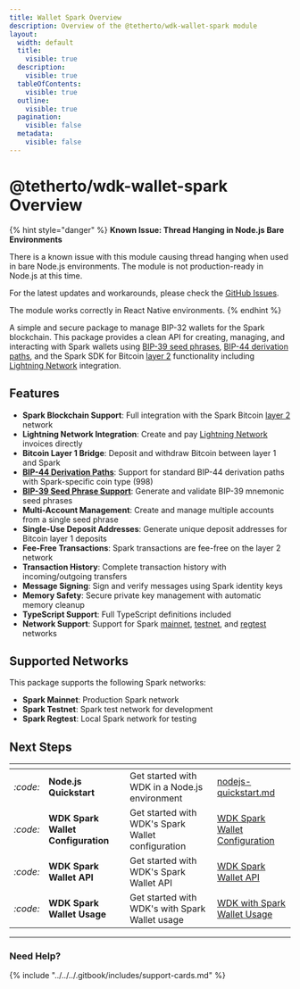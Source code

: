 ```yaml
---
title: Wallet Spark Overview
description: Overview of the @tetherto/wdk-wallet-spark module
layout:
  width: default
  title:
    visible: true
  description:
    visible: true
  tableOfContents:
    visible: true
  outline:
    visible: true
  pagination:
    visible: false
  metadata:
    visible: false
---
```


# @tetherto/wdk-wallet-spark Overview

{% hint style="danger" %}
**Known Issue: Thread Hanging in Node.js Bare Environments**

There is a known issue with this module causing thread hanging when used in bare Node.js environments. The module is not production-ready in Node.js at this time.

For the latest updates and workarounds, please check the [GitHub Issues](https://github.com/tetherto/wdk-wallet-spark/issues).

The module works correctly in React Native environments.
{% endhint %}

A simple and secure package to manage BIP-32 wallets for the Spark blockchain. This package provides a clean API for creating, managing, and interacting with Spark wallets using [BIP-39 seed phrases](../../resources/concepts.md#bip-39-mnemonic-seed-phrases), [BIP-44 derivation paths](../../resources/concepts.md#bip-44-multi-account-hierarchy), and the Spark SDK for Bitcoin [layer 2](../../resources/concepts.md#layer-2-solutions) functionality including [Lightning Network](../../resources/concepts.md#lightning-network) integration.

## Features

- **Spark Blockchain Support**: Full integration with the Spark Bitcoin [layer 2](../../resources/concepts.md#layer-2-solutions) network
- **Lightning Network Integration**: Create and pay [Lightning Network](../../resources/concepts.md#lightning-network) invoices directly
- **Bitcoin Layer 1 Bridge**: Deposit and withdraw Bitcoin between layer 1 and Spark
- **[BIP-44 Derivation Paths](../../resources/concepts.md#bip-44-multi-account-hierarchy)**: Support for standard BIP-44 derivation paths with Spark-specific coin type (998)
- **[BIP-39 Seed Phrase Support](../../resources/concepts.md#bip-39-mnemonic-seed-phrases)**: Generate and validate BIP-39 mnemonic seed phrases
- **Multi-Account Management**: Create and manage multiple accounts from a single seed phrase
- **Single-Use Deposit Addresses**: Generate unique deposit addresses for Bitcoin layer 1 deposits
- **Fee-Free Transactions**: Spark transactions are fee-free on the layer 2 network
- **Transaction History**: Complete transaction history with incoming/outgoing transfers
- **Message Signing**: Sign and verify messages using Spark identity keys
- **Memory Safety**: Secure private key management with automatic memory cleanup
- **TypeScript Support**: Full TypeScript definitions included
- **Network Support**: Support for Spark [mainnet](../../resources/concepts.md#mainnet), [testnet](../../resources/concepts.md#testnet), and [regtest](../../resources/concepts.md#regtest) networks

## Supported Networks

This package supports the following Spark networks:

- **Spark Mainnet**: Production Spark network
- **Spark Testnet**: Spark test network for development
- **Spark Regtest**: Local Spark network for testing

## Next Steps

<table data-card-size="large" data-view="cards">
	<thead>
		<tr>
			<th></th>
			<th></th>
			<th></th>
			<th data-hidden data-card-target data-type="content-ref"></th>
		</tr>
	</thead>
	<tbody>
		<tr>
			<td>
				<i class="fa-code">:code:</i>
			</td>
			<td>
				<strong>Node.js Quickstart</strong>
			</td>
			<td>Get started with WDK in a Node.js environment</td>
			<td>
				<a href="../../../start-building/nodejs-bare-quickstart.md">nodejs-quickstart.md</a>
			</td>
		</tr>
        <tr>
			<td>
				<i class="fa-code">:code:</i>
			</td>
			<td>
				<strong>WDK Spark Wallet Configuration</strong>
			</td>
			<td>Get started with WDK's Spark Wallet configuration</td>
			<td>
				<a href="./configuration.md">WDK Spark Wallet Configuration</a>
			</td>
		</tr>
        <tr>
			<td>
				<i class="fa-code">:code:</i>
			</td>
			<td>
				<strong>WDK Spark Wallet API</strong>
			</td>
			<td>Get started with WDK's Spark Wallet API</td>
			<td>
				<a href="./api-reference.md">WDK Spark Wallet API</a>
			</td>
		</tr>
        <tr>
			<td>
				<i class="fa-code">:code:</i>
			</td>
			<td>
				<strong>WDK Spark Wallet Usage</strong>
			</td>
			<td>Get started with WDK's with Spark Wallet usage</td>
			<td>
				<a href="./usage.md">WDK with Spark Wallet Usage</a>
			</td>
		</tr>
	</tbody>
</table>

***

### Need Help?

{% include "../../../.gitbook/includes/support-cards.md" %}
